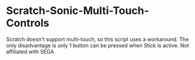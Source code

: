 # Scratch-Sonic-Multi-Touch-Controls
Scratch doesn't support multi-touch, so this script uses a workaround. The only disadvantage is only 1 button can be pressed when Stick is active.
Not affiliated with SEGA.
